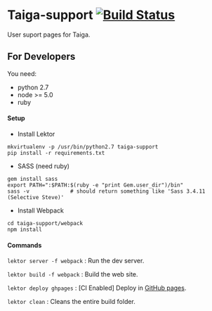 # Taiga-support [![Build Status](https://travis-ci.org/taigaio/taiga-support.svg?branch=master)](https://travis-ci.org/taigaio/taiga-support)

User suport pages for Taiga.


## For Developers

You need:

 - python 2.7
 - node >= 5.0
 - ruby


#### Setup

- Install Lektor
```
mkvirtualenv -p /usr/bin/python2.7 taiga-support
pip install -r requirements.txt
```

- SASS (need ruby)
```
gem install sass
export PATH=":$PATH:$(ruby -e "print Gem.user_dir")/bin"
sass -v             # should return something like 'Sass 3.4.11 (Selective Steve)'
```

- Install Webpack
```
cd taiga-support/webpack
npm install
```


#### Commands

```lektor server -f webpack```
: Run the dev server.

```lektor build -f webpack```
: Build the web site.

```lektor deploy ghpages```
: [CI Enabled] Deploy in [GitHub pages](http://taigaio.github.io/taiga-support/).

```lektor clean```
: Cleans the entire build folder.
